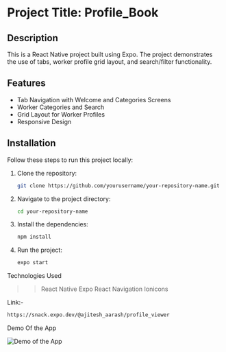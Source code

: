 # Project Title: Profile_Book

## Description
This is a React Native project built using Expo. The project demonstrates the use of tabs, worker profile grid layout, and search/filter functionality.

## Features
- Tab Navigation with Welcome and Categories Screens
- Worker Categories and Search
- Grid Layout for Worker Profiles
- Responsive Design

## Installation
Follow these steps to run this project locally:

1. Clone the repository:
   ```bash
   git clone https://github.com/yourusername/your-repository-name.git
   ```
2. Navigate to the project directory:
   ```bash
   cd your-repository-name
   ```
3. Install the dependencies:
   ```bash
   npm install
   ```
4. Run the project:
   ```bash
   expo start
   ```
   
Technologies Used
>> React Native
>> Expo
>> React Navigation
>> Ionicons 

Link:-
```bash
https://snack.expo.dev/@ajitesh_aarash/profile_viewer
```
Demo Of the App

![Demo of the App]([https://imgur.com/a/xQQh7bJ](https://i.imgur.com/VJTWzcE.mp4))
